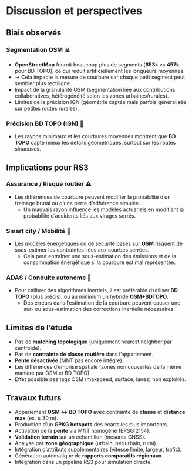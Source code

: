 # Discussion et perspectives

## Biais observés

### Segmentation OSM 📊

- **OpenStreetMap** fournit beaucoup plus de segments (**653k** vs **457k** pour BD TOPO), ce qui réduit artificiellement les longueurs moyennes.  
- → Cela impacte la mesure de courbure car chaque petit segment peut sembler plus rectiligne.  
- Impact de la granularité OSM (segmentation liée aux contributions collaboratives, hétérogénéité selon les zones urbaines/rurales).  
- Limites de la précision IGN (géométrie captée mais parfois généralisée sur petites routes rurales).  

### Précision BD TOPO (IGN) 🎯

- Les rayons minimaux et les courbures moyennes montrent que **BD TOPO** capte mieux les détails géométriques, surtout sur les routes sinueuses.  


## Implications pour RS3

### Assurance / Risque routier ⚠️

- Les différences de courbure peuvent modifier la probabilité d’un freinage brutal ou d’une perte d’adhérence simulée.  
  - Un mauvais rayon influence les modèles actuariels en modifiant la probabilité d’accidents liés aux virages serrés.

### Smart city / Mobilité 🚦

- Les modèles énergétiques ou de sécurité basés sur **OSM** risquent de sous-estimer les contraintes liées aux courbes serrées.  
  - Cela peut entraîner une sous-estimation des émissions et de la consommation énergétique si la courbure est mal représentée.

### ADAS / Conduite autonome 🚗

- Pour calibrer des algorithmes inertiels, il est préférable d’utiliser **BD TOPO** (plus précis), ou au minimum un hybride **OSM+BDTOPO**.  
  - Des erreurs dans l’estimation de la courbure peuvent causer une sur- ou sous-estimation des corrections inertielle nécessaires.

## Limites de l’étude

- Pas de **matching topologique** (uniquement nearest neighbor par centroïde).  
- Pas de **contrainte de classe routière** dans l’appariement.  
- **Pente désactivée** (MNT pas encore intégré).  
- Les différences d’emprise spatiale (zones non couvertes de la même manière par OSM et BD TOPO).  
- Effet possible des tags OSM (maxspeed, surface, lanes) non exploités.  

## Travaux futurs

- Appariement **OSM ↔ BD TOPO** avec contrainte de **classe** et **distance max** (ex. ≤ 30 m).  
- Production d’un **GPKG hotspots** des écarts les plus importants.  
- Activation de la **pente** via MNT homogène (EPSG:2154).  
- **Validation terrain** sur un échantillon (mesures GNSS).  
- Analyse par **zone géographique** (urbain, périurbain, rural).  
- Intégration d’attributs supplémentaires (vitesse limite, largeur, trafic).  
- Génération automatique de **rapports comparatifs régionaux**.  
- Intégration dans un pipeline RS3 pour simulation directe.